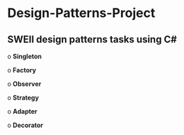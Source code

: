 # Design-Patterns-Project
## SWEII design patterns tasks using  C#

o **Singleton**

o **Factory**

o **Observer**

o **Strategy**

o **Adapter**

o **Decorator**

